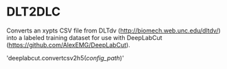 # DLT2DLC

Converts an xypts CSV file from DLTdv (http://biomech.web.unc.edu/dltdv/) into a labeled training dataset for use with DeepLabCut (https://github.com/AlexEMG/DeepLabCut).

'deeplabcut.convertcsv2h5(*config_path*)'
